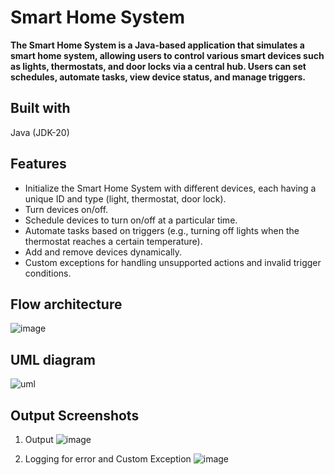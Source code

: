 # Smart Home System
**The Smart Home System is a Java-based application that simulates a smart home system, allowing users to control various smart devices such as lights, thermostats, and door locks via a central hub. Users can set schedules, automate tasks, view device status, and manage triggers.**

## Built with
Java (JDK-20)

## Features
- Initialize the Smart Home System with different devices, each having a unique ID and type (light, thermostat, door lock).
- Turn devices on/off.
- Schedule devices to turn on/off at a particular time.
- Automate tasks based on triggers (e.g., turning off lights when the thermostat reaches a certain temperature).
- Add and remove devices dynamically.
- Custom exceptions for handling unsupported actions and invalid trigger conditions.

## Flow architecture
![image](https://github.com/deveshparmar/Educational_Initiatives/assets/81907545/f3ebc6cf-7fa2-4473-838e-c3a1856a6fa0)

## UML diagram
![uml](https://github.com/deveshparmar/Educational_Initiatives/assets/81907545/2dc1d543-f691-4732-a1a9-0cc8869cf893)

## Output Screenshots
1) Output
![image](https://github.com/deveshparmar/Educational_Initiatives/assets/81907545/64afc0cd-d541-4fff-b59a-b7027cad4ac1)

2) Logging for error and Custom Exception
![image](https://github.com/deveshparmar/Educational_Initiatives/assets/81907545/b4b3c14e-752d-4e30-8250-129fb4604b41)


